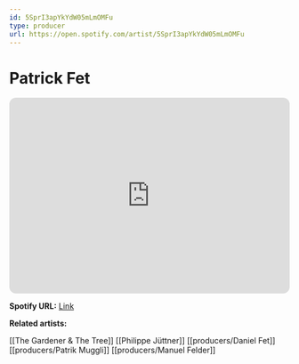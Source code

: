 ```yaml
---
id: 5SprI3apYkYdW05mLmOMFu
type: producer
url: https://open.spotify.com/artist/5SprI3apYkYdW05mLmOMFu
---
```

# Patrick Fet

<iframe style="border-radius:12px" src="https://open.spotify.com/embed/artist/5SprI3apYkYdW05mLmOMFu" width="100%" height="352" frameBorder="0" allowfullscreen="" allow="autoplay; clipboard-write; encrypted-media; fullscreen; picture-in-picture" loading="lazy"></iframe>

**Spotify URL:** [Link](https://open.spotify.com/artist/5SprI3apYkYdW05mLmOMFu)

**Related artists:**

[[The Gardener & The Tree]]
[[Philippe Jüttner]]
[[producers/Daniel Fet]]
[[producers/Patrik Muggli]]
[[producers/Manuel Felder]]

